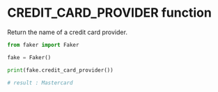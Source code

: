 # **CREDIT_CARD_PROVIDER** function

Return the name of a credit card provider.

```py
from faker import Faker

fake = Faker()

print(fake.credit_card_provider())

# result : Mastercard
```
